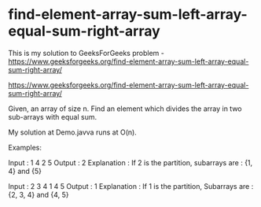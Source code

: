 # find-element-array-sum-left-array-equal-sum-right-array
This is my solution to GeeksForGeeks problem - https://www.geeksforgeeks.org/find-element-array-sum-left-array-equal-sum-right-array/

https://www.geeksforgeeks.org/find-element-array-sum-left-array-equal-sum-right-array/

Given, an array of size n. Find an element which divides the array in two sub-arrays with equal sum.

My solution at Demo.javva runs at O(n).

Examples:

Input : 1 4 2 5
Output : 2
Explanation : If 2 is the partition, 
      subarrays are : {1, 4} and {5}

Input : 2 3 4 1 4 5
Output : 1
Explanation : If 1 is the partition, 
 Subarrays are : {2, 3, 4} and {4, 5}
